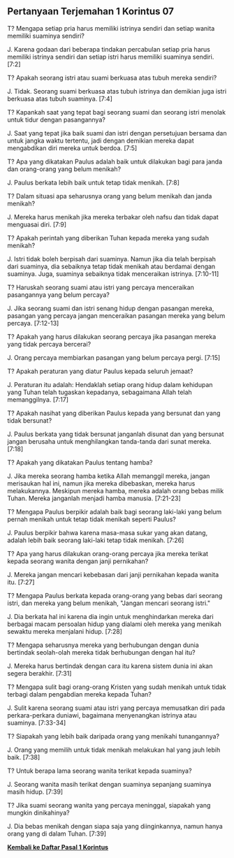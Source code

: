 ## Pertanyaan Terjemahan 1 Korintus 07 ##

T? Mengapa setiap pria harus memiliki istrinya sendiri dan setiap wanita memiliki suaminya sendiri?

J. Karena godaan dari beberapa tindakan percabulan setiap pria harus memiliki istrinya sendiri dan setiap istri harus memiliki suaminya sendiri. [7:2]

T? Apakah seorang istri atau suami berkuasa atas tubuh mereka sendiri?

J. Tidak. Seorang suami berkuasa atas tubuh istrinya dan demikian juga istri berkuasa atas tubuh suaminya. [7:4]

T? Kapankah saat yang tepat bagi seorang suami dan seorang istri menolak untuk tidur dengan pasangannya?

J. Saat yang tepat jika baik suami dan istri dengan persetujuan bersama dan untuk jangka waktu tertentu, jadi dengan demikian mereka dapat mengabdikan diri mereka untuk berdoa. [7:5]

T? Apa yang dikatakan Paulus adalah baik untuk dilakukan bagi para janda dan orang-orang yang belum menikah?

J. Paulus berkata lebih baik untuk tetap tidak menikah. [7:8]

T? Dalam situasi apa seharusnya orang yang belum menikah dan janda menikah?

J. Mereka harus menikah jika mereka terbakar oleh nafsu dan tidak dapat menguasai diri. [7:9]

T? Apakah perintah yang diberikan Tuhan kepada mereka yang sudah menikah?

J. Istri tidak boleh berpisah dari suaminya. Namun jika dia telah berpisah dari suaminya, dia sebaiknya tetap tidak menikah atau berdamai dengan suaminya. Juga, suaminya sebaiknya tidak menceraikan istrinya. [7:10-11]

T? Haruskah seorang suami atau istri yang percaya menceraikan pasangannya yang belum percaya?

J. Jika seorang suami dan istri senang hidup dengan pasangan mereka, pasangan yang percaya jangan menceraikan pasangan mereka yang belum percaya. [7:12-13]

T? Apakah yang harus dilakukan seorang percaya jika pasangan mereka yang tidak percaya bercerai?

J. Orang percaya membiarkan pasangan yang belum percaya pergi. [7:15]

T? Apakah peraturan yang diatur Paulus kepada seluruh jemaat?

J. Peraturan itu adalah: Hendaklah setiap orang hidup dalam kehidupan yang Tuhan telah tugaskan kepadanya, sebagaimana Allah telah memanggilnya. [7:17]

T? Apakah nasihat yang diberikan Paulus kepada yang bersunat dan yang tidak bersunat?

J. Paulus berkata yang tidak bersunat janganlah disunat dan yang bersunat jangan berusaha untuk menghilangkan tanda-tanda dari sunat mereka. [7:18]

T? Apakah yang dikatakan Paulus tentang hamba?

J. Jika mereka seorang hamba ketika Allah memanggil mereka, jangan merisaukan hal ini, namun jika mereka dibebaskan, mereka harus melakukannya. Meskipun mereka hamba, mereka adalah orang bebas milik Tuhan. Mereka janganlah menjadi hamba manusia. [7:21-23]

T? Mengapa Paulus berpikir adalah baik bagi seorang laki-laki yang belum pernah menikah untuk tetap tidak menikah seperti Paulus?

J. Paulus berpikir bahwa karena masa-masa sukar yang akan datang, adalah lebih baik seorang laki-laki tetap tidak menikah. [7:26]

T? Apa yang harus dilakukan orang-orang percaya jika mereka terikat kepada seorang wanita dengan janji pernikahan?

J. Mereka jangan mencari kebebasan dari janji pernikahan kepada wanita itu. [7:27]

T? Mengapa Paulus berkata kepada orang-orang yang bebas dari seorang istri, dan mereka yang belum menikah, "Jangan mencari seorang istri."

J. Dia berkata hal ini karena dia ingin untuk menghindarkan mereka dari berbagai macam persoalan hidup yang dialami oleh mereka yang menikah sewaktu mereka menjalani hidup. [7:28]

T? Mengapa seharusnya mereka yang berhubungan dengan dunia bertindak seolah-olah mereka tidak berhubungan dengan hal itu?

J. Mereka harus bertindak dengan cara itu karena sistem dunia ini akan segera berakhir. [7:31]

T? Mengapa sulit bagi orang-orang Kristen yang sudah menikah untuk tidak terbagi dalam pengabdian mereka kepada Tuhan?

J. Sulit karena seorang suami atau istri yang percaya memusatkan diri pada perkara-perkara duniawi, bagaimana menyenangkan istrinya atau suaminya. [7:33-34]

T? Siapakah yang lebih baik daripada orang yang menikahi tunangannya?

J. Orang yang memilih untuk tidak menikah melakukan hal yang jauh lebih baik. [7:38]

T? Untuk berapa lama seorang wanita terikat kepada suaminya?

J. Seorang wanita masih terikat dengan suaminya sepanjang suaminya masih hidup. [7:39]

T? Jika suami seorang wanita yang percaya meninggal, siapakah yang mungkin dinikahinya?

J. Dia bebas menikah dengan siapa saja yang diinginkannya, namun hanya orang yang di dalam Tuhan. [7:39]

__[Kembali ke Daftar Pasal 1 Korintus](./)__

